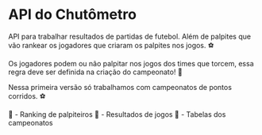 # API do Chutômetro

API para trabalhar resultados de partidas de futebol. 
Além de palpites que vão rankear os jogadores que criaram os palpites nos jogos. ⚽

Os jogadores podem ou não palpitar nos jogos dos times que torcem, essa regra deve ser definida na criação do campeonato! 🤞

Nessa primeira versão só trabalhamos com campeonatos de pontos corridos. ⚽

🥇 - Ranking de palpiteiros
🥈 - Resultados de jogos
🥉 - Tabelas dos campeonatos
